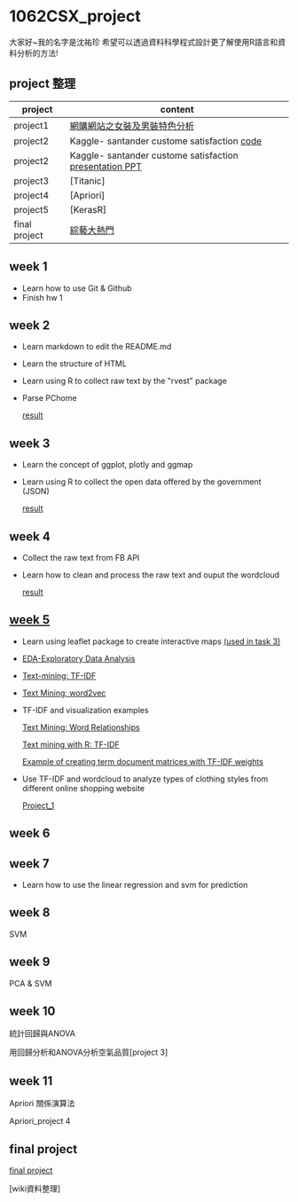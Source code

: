 ﻿# 1062CSX_project
大家好~我的名字是沈祐珍
希望可以透過資料科學程式設計更了解使用R語言和資料分析的方法!

## project 整理

project   |      content
---------------------------- | ---------------------------------
project1 | [網購網站之女裝及男裝特色分析](https://b03602023.github.io/1062CSX_project/week_5/project_1/project_1.html)
project2 | Kaggle- santander custome satisfaction [code](https://rgmmmt4r.github.io/106-2_R_b04303117/project2/kaggle_group6_01copy.html)
project2 | Kaggle- santander custome satisfaction [presentation PPT](https://b03602023.github.io/1062CSX_project/project_2/presentation/Santander-Customer-Satisfaction.pdf)
project3 | [Titanic]
project4 | [Apriori]
project5 | [KerasR]
final project | [綜藝大熱門](https://b03602023.github.io/1062CSX_project/final_project/ppt/final_project.pdf)


## week 1
* Learn how to use Git & Github
* Finish hw 1

## week 2
* Learn markdown to edit the README.md 
* Learn the structure of HTML
* Learn using R to collect raw text by the "rvest" package
* Parse PChome

    [result](https://b03602023.github.io/1062CSX_project/week_2/task_2/Task2_Rcrawler_PChome.html)

## week 3
* Learn the concept of ggplot, plotly and ggmap
* Learn using R to collect the open data offered by the government (JSON)

    [result](https://b03602023.github.io/1062CSX_project/week_3/ggplot2practice.html)

## week 4
* Collect the raw text from FB API
* Learn how to clean and process the raw text and ouput the wordcloud

    [result](https://b03602023.github.io/1062CSX_project/week_4/task_4/fb_API.html)

## [week 5](https://docs.google.com/presentation/d/e/2PACX-1vTsOaEG2FzFrqvz-3SN9Jnm-jv8oO3snK9oOQ87eMze1BbUjVyl_QhV80R0NEH9RrVpxjUMt5XPe44Q/pub?start=false&loop=false&delayms=3000&slide=id.g3713ce0adf_0_24)

* Learn using leaflet package to create interactive maps [(used in task 3)]((https://b03602023.github.io/1062CSX_project/week_3/ggplot2practice.html))

* [EDA-Exploratory Data Analysis](https://pecu.gitbooks.io/r_/content/week5/1-exploratory-data-analysis.html)

* [Text-mining: TF-IDF](https://pecu.gitbooks.io/r_/content/week5/2-text-mining-tf-idf-intro.html)

* [Text Mining: word2vec](https://pecu.gitbooks.io/r_/content/week5/3-text-mining-word2vec-intro.html)


* TF-IDF and visualization examples

    [Text Mining: Word Relationships](https://uc-r.github.io/word_relationships)
    
    [Text mining with R: TF-IDF](https://www.tidytextmining.com/tfidf.html)

    [Example of creating term document matrices with TF-IDF weights](https://rstudio-pubs-static.s3.amazonaws.com/118341_dacd8e7a963745eeacf25f96da52770e.html)

* Use TF-IDF and wordcloud to analyze types of clothing styles from different online shopping website

    [Project_1](https://b03602023.github.io/1062CSX_project/week_5/project_1/project_1.html)

## week 6

## week 7
* Learn how to use the linear regression and svm for prediction


## week 8
SVM

## week 9
PCA & SVM


## week 10
統計回歸與ANOVA

用回歸分析和ANOVA分析空氣品質[project 3]

## week 11
Apriori 關係演算法

Apriori_project 4


## 


## final project
[final project](https://b03602023.github.io/1062CSX_project/final%20project/ppt/期末報告.pptx)

[wiki資料整理]

